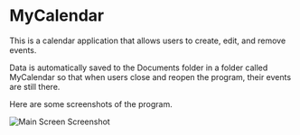 # MyCalendar
This is a calendar application that allows users to create, edit, and remove events.

Data is automatically saved to the Documents folder in a folder called MyCalendar so that when users close and reopen the program, their events are still there.

Here are some screenshots of the program.

![Main Screen Screenshot](https://github.com/Julia-Lachenauer/MyCalendar/blob/media/Event_Added.png)
